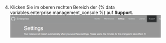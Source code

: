 4. Klicken Sie im oberen rechten Bereich der {% data variables.enterprise.management_console %} auf **Support**. ![Schaltfläche für den Zugriff auf den Bereich „Support“](/assets/images/enterprise/management-console/support-link.png)
